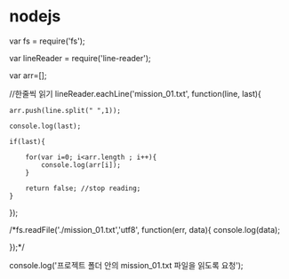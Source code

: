 # nodejs


var fs = require('fs');

var lineReader = require('line-reader');

var arr=[];

//한줄씩 읽기
lineReader.eachLine('mission_01.txt', function(line, last){
   
    
    
    arr.push(line.split(" ",1));

    console.log(last);
    
    if(last){
        
        for(var i=0; i<arr.length ; i++){
            console.log(arr[i]);
        }
        
        return false; //stop reading;
    }
    
    
});

/*fs.readFile('./mission_01.txt','utf8', function(err, data){
    console.log(data);
    
    
    
});*/


console.log('프로젝트 폴더 안의 mission_01.txt 파일을 읽도록 요청');
